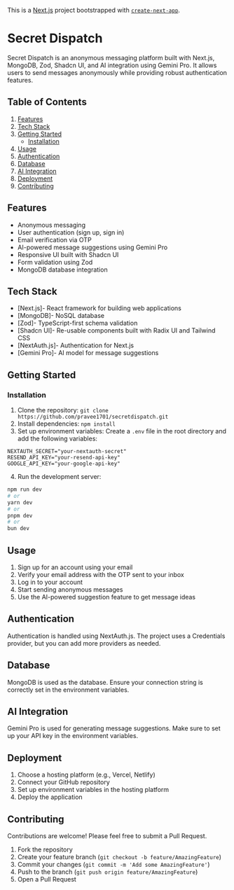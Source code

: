 This is a [Next.js](https://nextjs.org/) project bootstrapped with [`create-next-app`](https://github.com/vercel/next.js/tree/canary/packages/create-next-app).
# Secret Dispatch

Secret Dispatch is an anonymous messaging platform built with Next.js, MongoDB, Zod, Shadcn UI, and AI integration using Gemini Pro. It allows users to send messages anonymously while providing robust authentication features.

## Table of Contents

1. [Features](#features)
2. [Tech Stack](#tech-stack)
3. [Getting Started](#getting-started)
   - [Installation](#installation)
4. [Usage](#usage)
5. [Authentication](#authentication)
6. [Database](#database)
7. [AI Integration](#ai-integration)
8. [Deployment](#deployment)
9. [Contributing](#contributing)


## Features

- Anonymous messaging
- User authentication (sign up, sign in)
- Email verification via OTP
- AI-powered message suggestions using Gemini Pro
- Responsive UI built with Shadcn UI
- Form validation using Zod
- MongoDB database integration

## Tech Stack

- [Next.js]- React framework for building web applications
- [MongoDB]- NoSQL database
- [Zod]- TypeScript-first schema validation
- [Shadcn UI]- Re-usable components built with Radix UI and Tailwind CSS
- [NextAuth.js]- Authentication for Next.js
- [Gemini Pro]- AI model for message suggestions

## Getting Started



### Installation

1. Clone the repository:
```git clone https://github.com/pravee1701/secretdispatch.git```
2. Install dependencies:
```npm install```
3. Set up environment variables:
Create a `.env` file in the root directory and add the following variables:
```MONGODB_URI="your-mongodb-url"
NEXTAUTH_SECRET="your-nextauth-secret"
RESEND_API_KEY="your-resend-api-key"
GOOGLE_API_KEY="your-google-api-key"
```
4. Run the development server:
```bash
npm run dev
# or
yarn dev
# or
pnpm dev
# or
bun dev
```

## Usage

1. Sign up for an account using your email
2. Verify your email address with the OTP sent to your inbox
3. Log in to your account
4. Start sending anonymous messages
5. Use the AI-powered suggestion feature to get message ideas



## Authentication

Authentication is handled using NextAuth.js. The project uses a Credentials provider, but you can add more providers as needed.

## Database

MongoDB is used as the database. Ensure your connection string is correctly set in the environment variables.

## AI Integration

Gemini Pro is used for generating message suggestions. Make sure to set up your API key in the environment variables.

## Deployment

1. Choose a hosting platform (e.g., Vercel, Netlify)
2. Connect your GitHub repository
3. Set up environment variables in the hosting platform
4. Deploy the application

## Contributing

Contributions are welcome! Please feel free to submit a Pull Request.

1. Fork the repository
2. Create your feature branch (`git checkout -b feature/AmazingFeature`)
3. Commit your changes (`git commit -m 'Add some AmazingFeature'`)
4. Push to the branch (`git push origin feature/AmazingFeature`)
5. Open a Pull Request

